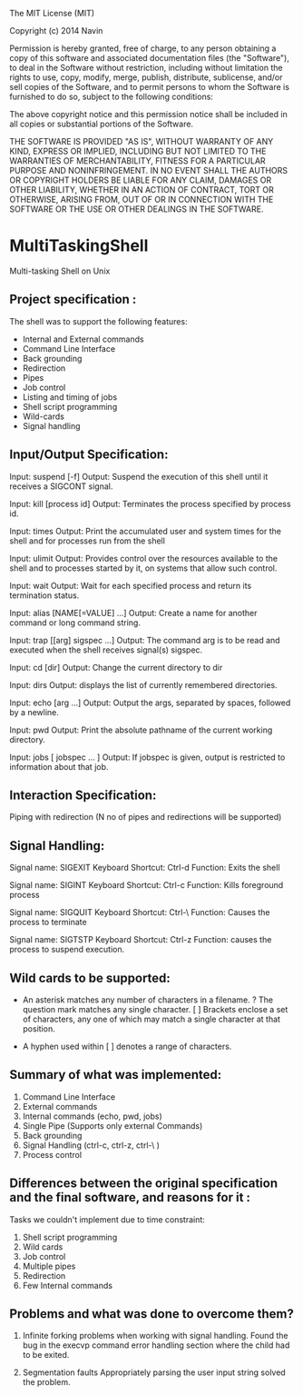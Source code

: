 The MIT License (MIT)

Copyright (c) 2014 Navin

Permission is hereby granted, free of charge, to any person obtaining a copy
of this software and associated documentation files (the "Software"), to deal
in the Software without restriction, including without limitation the rights
to use, copy, modify, merge, publish, distribute, sublicense, and/or sell
copies of the Software, and to permit persons to whom the Software is
furnished to do so, subject to the following conditions:

The above copyright notice and this permission notice shall be included in
all copies or substantial portions of the Software.

THE SOFTWARE IS PROVIDED "AS IS", WITHOUT WARRANTY OF ANY KIND, EXPRESS OR
IMPLIED, INCLUDING BUT NOT LIMITED TO THE WARRANTIES OF MERCHANTABILITY,
FITNESS FOR A PARTICULAR PURPOSE AND NONINFRINGEMENT. IN NO EVENT SHALL THE
AUTHORS OR COPYRIGHT HOLDERS BE LIABLE FOR ANY CLAIM, DAMAGES OR OTHER
LIABILITY, WHETHER IN AN ACTION OF CONTRACT, TORT OR OTHERWISE, ARISING FROM,
OUT OF OR IN CONNECTION WITH THE SOFTWARE OR THE USE OR OTHER DEALINGS IN
THE SOFTWARE.



MultiTaskingShell
=================

Multi-tasking Shell on Unix

Project specification :
-----------------------
The shell was to support the following features: 

* Internal and External commands 
* Command Line Interface 
* Back grounding 
* Redirection 
* Pipes 
* Job control 
* Listing and timing of jobs 
* Shell script programming 
* Wild-cards 
* Signal handling 

Input/Output Specification: 
--------------------------- 

Input:  suspend [-f] 
Output: Suspend the execution of this shell until it receives a SIGCONT signal. 

Input:  kill [process id] 
Output: Terminates the process specified by process id. 
 
Input: times 
Output: Print the accumulated user and system times for the shell and for processes run from the shell 

Input: ulimit 
Output: Provides control over the resources available to the shell and to processes started by it, on systems that allow 
such control. 

Input: wait 
Output: Wait for each specified process and return its termination status. 

Input: alias [NAME[=VALUE] ...] 
Output: Create a name for another command or long command string. 

Input: trap [[arg] sigspec ...] 
Output: The command  arg is to be read and executed when the shell receives signal(s) sigspec. 

Input: cd [dir] 
Output: Change the current directory to dir 

Input: dirs 
Output: displays the list  of  currently remembered directories. 

Input: echo [arg ...] 
Output: Output the args, separated by spaces, followed by a newline. 

Input: pwd 
Output: Print the absolute pathname of the current working directory. 

Input: jobs [ jobspec ... ] 
Output: If jobspec is given, output is restricted to information about that job. 


Interaction Specification: 
-------------------------- 
Piping with redirection (N no of pipes and redirections will be supported) 

Signal Handling: 
---------------- 
Signal name: SIGEXIT 
Keyboard Shortcut: Ctrl-d 
Function: Exits the shell 

Signal name: SIGINT 
Keyboard Shortcut: Ctrl-c 
Function: Kills foreground process 

Signal name: SIGQUIT 
Keyboard Shortcut: Ctrl-\ 
Function: Causes the process to terminate 

Signal name: SIGTSTP 
Keyboard Shortcut: Ctrl-z 
Function: causes the process to suspend execution. 

Wild cards to be supported: 
-------------------------- 
* An asterisk matches any number of characters in a filename. 
? The question mark matches any single character. 
[ ] Brackets enclose a set of characters, any one of which may match a single character at that position. 
- A hyphen used within [ ] denotes a range of characters. 


Summary of what was implemented:
----------------------------------------

1. Command Line Interface
2. External commands
3. Internal commands (echo, pwd, jobs)
4. Single Pipe (Supports only external Commands)
5. Back grounding
6. Signal Handling (ctrl-c, ctrl-z, ctrl-\ )
7. Process control


Differences between the original specification and the final software, and reasons for it :
-------------------------------------------------------------------------------------------
Tasks we couldn't implement due to time constraint:

 1. Shell script programming
 2. Wild cards
 3. Job control
 4. Multiple pipes
 5. Redirection
 6. Few Internal commands



Problems and what was done to overcome them?
--------------------------------------------------------------------------
1. Infinite forking problems when working with signal handling.
   Found the bug in the execvp command error handling section where the child had to be exited.

2. Segmentation faults
   Appropriately parsing the user input string solved the problem.
